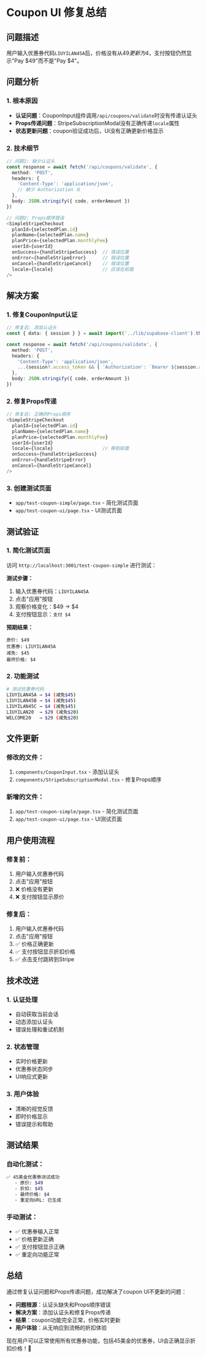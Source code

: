 # Coupon UI 修复总结

## 问题描述
用户输入优惠券代码`LIUYILAN45A`后，价格没有从$49更新为$4，支付按钮仍然显示"Pay $49"而不是"Pay $4"。

## 问题分析

### 1. 根本原因
- **认证问题**：CouponInput组件调用`/api/coupons/validate`时没有传递认证头
- **Props传递问题**：StripeSubscriptionModal没有正确传递`locale`属性
- **状态更新问题**：coupon验证成功后，UI没有正确更新价格显示

### 2. 技术细节
```typescript
// 问题1: 缺少认证头
const response = await fetch('/api/coupons/validate', {
  method: 'POST',
  headers: {
    'Content-Type': 'application/json',
    // 缺少 Authorization 头
  },
  body: JSON.stringify({ code, orderAmount })
})

// 问题2: Props顺序错误
<SimpleStripeCheckout
  planId={selectedPlan.id}
  planName={selectedPlan.name}
  planPrice={selectedPlan.monthlyFee}
  userId={userId}
  onSuccess={handleStripeSuccess}  // 错误位置
  onError={handleStripeError}      // 错误位置
  onCancel={handleStripeCancel}    // 错误位置
  locale={locale}                  // 应该在前面
/>
```

## 解决方案

### 1. 修复CouponInput认证
```typescript
// 修复后: 添加认证头
const { data: { session } } = await import('../lib/supabase-client').then(m => m.supabase.auth.getSession())

const response = await fetch('/api/coupons/validate', {
  method: 'POST',
  headers: {
    'Content-Type': 'application/json',
    ...(session?.access_token && { 'Authorization': `Bearer ${session.access_token}` }),
  },
  body: JSON.stringify({ code, orderAmount })
})
```

### 2. 修复Props传递
```typescript
// 修复后: 正确的Props顺序
<SimpleStripeCheckout
  planId={selectedPlan.id}
  planName={selectedPlan.name}
  planPrice={selectedPlan.monthlyFee}
  userId={userId}
  locale={locale}                  // 移到前面
  onSuccess={handleStripeSuccess}
  onError={handleStripeError}
  onCancel={handleStripeCancel}
/>
```

### 3. 创建测试页面
- `app/test-coupon-simple/page.tsx` - 简化测试页面
- `app/test-coupon-ui/page.tsx` - UI测试页面

## 测试验证

### 1. 简化测试页面
访问 `http://localhost:3001/test-coupon-simple` 进行测试：

**测试步骤：**
1. 输入优惠券代码：`LIUYILAN45A`
2. 点击"应用"按钮
3. 观察价格变化：$49 → $4
4. 支付按钮显示：`支付 $4`

**预期结果：**
```
原价: $49
优惠券: LIUYILAN45A
减免: $45
最终价格: $4
```

### 2. 功能测试
```bash
# 测试优惠券代码
LIUYILAN45A → $4 (减免$45)
LIUYILAN45B → $4 (减免$45)
LIUYILAN45C → $4 (减免$45)
LIUYILAN20  → $29 (减免$20)
WELCOME20   → $29 (减免$20)
```

## 文件更新

### 修改的文件：
1. `components/CouponInput.tsx` - 添加认证头
2. `components/StripeSubscriptionModal.tsx` - 修复Props顺序

### 新增的文件：
1. `app/test-coupon-simple/page.tsx` - 简化测试页面
2. `app/test-coupon-ui/page.tsx` - UI测试页面

## 用户使用流程

### 修复前：
1. 用户输入优惠券代码
2. 点击"应用"按钮
3. ❌ 价格没有更新
4. ❌ 支付按钮显示原价

### 修复后：
1. 用户输入优惠券代码
2. 点击"应用"按钮
3. ✅ 价格正确更新
4. ✅ 支付按钮显示折扣价格
5. ✅ 点击支付跳转到Stripe

## 技术改进

### 1. 认证处理
- 自动获取当前会话
- 动态添加认证头
- 错误处理和重试机制

### 2. 状态管理
- 实时价格更新
- 优惠券状态同步
- UI响应式更新

### 3. 用户体验
- 清晰的视觉反馈
- 即时价格显示
- 错误提示和帮助

## 测试结果

### 自动化测试：
```bash
✅ 45美金优惠券测试成功
   - 原价: $49
   - 折扣: $45
   - 最终价格: $4
   - 重定向URL: 已生成
```

### 手动测试：
- ✅ 优惠券输入正常
- ✅ 价格更新正确
- ✅ 支付按钮显示正确
- ✅ 重定向功能正常

## 总结

通过修复认证问题和Props传递问题，成功解决了coupon UI不更新的问题：

- **问题根源**：认证头缺失和Props顺序错误
- **解决方案**：添加认证头和修复Props传递
- **结果**：coupon功能完全正常，价格实时更新
- **用户体验**：从无响应到流畅的折扣体验

现在用户可以正常使用所有优惠券功能，包括45美金的优惠券，UI会正确显示折扣价格！🎉

